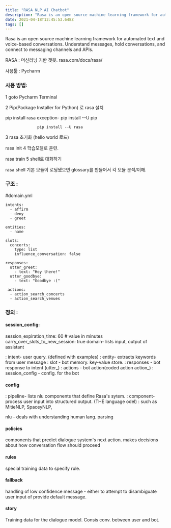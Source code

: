 ```yaml
---
title: "RASA NLP AI Chatbot"
description: "Rasa is an open source machine learning framework for automated text and voice-based conversations. Understand messages, hold conversations, and conne"
date: 2021-04-18T12:45:53.648Z
tags: []
---
```

Rasa is an open source machine learning framework for automated text and voice-based conversations. Understand messages, hold conversations, and connect to messaging channels and APIs.

RASA : 머신러닝 기반 챗봇.  rasa.com/docs/rasa/

 

사용툴 : Pycharm

### 사용 방법:

1 goto Pycharm Terminal 

2 Pip(Package Installer for Python)  로 rasa 설치 

pip install rasa
   exception-  pip install --U pip 

                  pip install --U rasa

3 rasa 초기화 (hello world 로드)

rasa init
4 학습모델로 훈련.

rasa train
5 shell로 대화하기

rasa shell
기본 모듈이 로딩됐으면 glossary를 만들어서 각 모듈 분석/이해.

### 구조 :

#domain.yml
```
intents:
  - affirm
  - deny
  - greet
  
entities:
  - name
  
slots:
  concerts:
    type: list
    influence_conversation: false
    
responses:
  utter_greet:
    - text: "Hey there!"
  utter_goodbye:
    - text: "Goodbye :("
    
 actions:
  - action_search_concerts
  - action_search_venues
 ```
 
### 정의 : 
 
#### session_config:
 session_expiration_time: 60  # value in minutes
   carry_over_slots_to_new_session: true
domain- lists input, output of assistant

: intent- user query. (defined with examples)
: entity- extracts keywords from user message
: slot - bot memory. key-value store.
: responses - bot response to intent (utter_)
: actions - bot action(coded action action_)
: session_config - config. for the bot

#### config
: pipeline- lists nlu components that define Rasa's sytem.
: component- process user input into structured output. (THE language odel)
: such as MitieNLP, SpaceyNLP,

nlu - deals with understanding human lang. parsing

#### policies
components that predict dialogue system's next action.
makes decisions about how conversation flow should proceed

#### rules
special training data to specify rule.

#### fallback
handling of low confidence message - either to attempt
to disambiguate user input of provide default message.

#### story
Training data for the dialogue model. Consis conv. between user and bot.